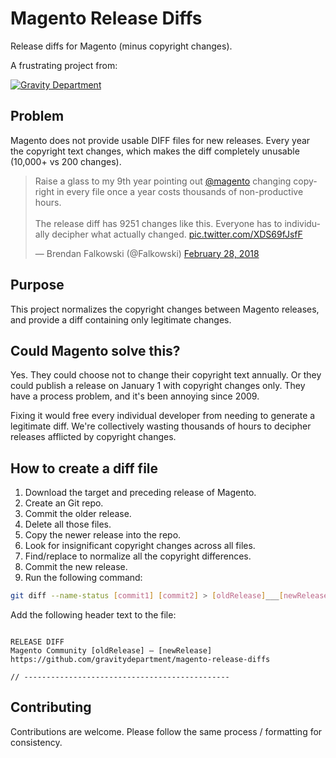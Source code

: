 # Magento Release Diffs

Release diffs for Magento (minus copyright changes).

A frustrating project from:

[![Gravity Department](http://gravitydept.com/_themes/gravdept/img/logo-footer.png)](http://gravitydept.com/)

## Problem

Magento does not provide usable DIFF files for new releases. Every year the copyright text changes, which makes the diff completely unusable (10,000+ vs 200 changes).

<blockquote class="twitter-tweet" data-lang="en"><p lang="en" dir="ltr">Raise a glass to my 9th year pointing out <a href="https://twitter.com/magento?ref_src=twsrc%5Etfw">@magento</a> changing copyright in every file once a year costs thousands of non-productive hours.<br><br>The release diff has 9251 changes like this. Everyone has to individually decipher what actually changed. <a href="https://t.co/XDS69fJsfF">pic.twitter.com/XDS69fJsfF</a></p>&mdash; Brendan Falkowski (@Falkowski) <a href="https://twitter.com/Falkowski/status/968941703926198272?ref_src=twsrc%5Etfw">February 28, 2018</a></blockquote>
<script async src="https://platform.twitter.com/widgets.js" charset="utf-8"></script>

## Purpose

This project normalizes the copyright changes between Magento releases, and provide a diff containing only legitimate changes.

## Could Magento solve this?

Yes. They could choose not to change their copyright text annually. Or they could publish a release on January 1 with copyright changes only. They have a process problem, and it's been annoying since 2009.

Fixing it would free every individual developer from needing to generate a legitimate diff. We're collectively wasting thousands of hours to decipher releases afflicted by copyright changes.

## How to create a diff file

1. Download the target and preceding release of Magento.
1. Create an Git repo.
1. Commit the older release.
1. Delete all those files.
1. Copy the newer release into the repo.
1. Look for insignificant copyright changes across all files.
1. Find/replace to normalize all the copyright differences.
1. Commit the new release.
1. Run the following command:

``` bash
git diff --name-status [commit1] [commit2] > [oldRelease]___[newRelease].txt
```

Add the following header text to the file:

```

RELEASE DIFF
Magento Community [oldRelease] — [newRelease]
https://github.com/gravitydepartment/magento-release-diffs

// ----------------------------------------------

```

## Contributing

Contributions are welcome. Please follow the same process / formatting for consistency.
